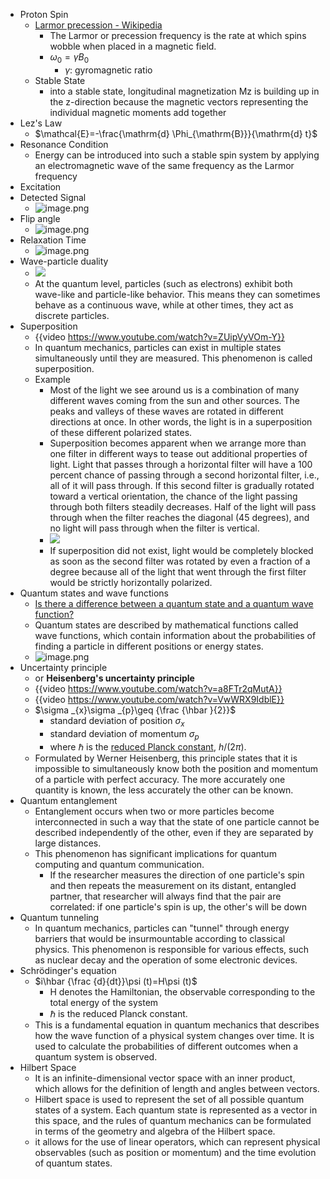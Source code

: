 - Proton Spin
	- [Larmor precession - Wikipedia](https://en.wikipedia.org/wiki/Larmor_precession)
		- The Larmor or precession frequency is the rate at which spins wobble when placed in a magnetic field.
		- $\omega_0=\gamma B_0$
			- $\gamma$: gyromagnetic ratio
	- Stable State
		- into a stable state, longitudinal magnetization Mz is building up in the z-direction because the magnetic vectors representing the individual magnetic moments add together
- Lez's Law
	- $\mathcal{E}=-\frac{\mathrm{d} \Phi_{\mathrm{B}}}{\mathrm{d} t}$
- Resonance Condition
	- Energy can be introduced into such a stable spin system by applying an electromagnetic wave of the same frequency as the Larmor frequency
- Excitation
- Detected Signal
	- ![image.png](../assets/image_1680502084147_0.png)
- Flip angle
	- ![image.png](../assets/image_1680502228986_0.png)
- Relaxation Time
	- ![image.png](../assets/image_1680512538242_0.png)
- Wave-particle duality
	- ![](https://cdn.mos.cms.futurecdn.net/hUjJhhMt4bBb6CvckbfDAJ-1200-80.jpg)
	- At the quantum level, particles (such as electrons) exhibit both wave-like and particle-like behavior. This means they can sometimes behave as a continuous wave, while at other times, they act as discrete particles.
- Superposition
	- {{video https://www.youtube.com/watch?v=ZUipVyVOm-Y}}
	- In quantum mechanics, particles can exist in multiple states simultaneously until they are measured. This phenomenon is called superposition.
	- Example
		- Most of the light we see around us is a combination of many different waves coming from the sun and other sources. The peaks and valleys of these waves are rotated in different directions at once. In other words, the light is in a superposition of these different polarized states.
		- Superposition becomes apparent when we arrange more than one filter in different ways to tease out additional properties of light. Light that passes through a horizontal filter will have a 100 percent chance of passing through a second horizontal filter, i.e., all of it will pass through. If this second filter is gradually rotated toward a vertical orientation, the chance of the light passing through both filters steadily decreases. Half of the light will pass through when the filter reaches the diagonal (45 degrees), and no light will pass through when the filter is vertical.
		- ![](https://caltechsites-prod.s3.amazonaws.com/scienceexchange/images/Superposition-Polarized-Filters-Part2-D.max-500x500.jpg?AWSAccessKeyId=ASIAWZ4EQDOH57S64ZXT&Signature=mW6NQOXx%2BYnOXrWn9zit2H0dbaE%3D&x-amz-security-token=IQoJb3JpZ2luX2VjEAQaCXVzLXdlc3QtMiJGMEQCIHVXUZH5ZsHZ3PbeV4bNIHbCsb0krq%2Fg%2FI56CN0dZywbAiA94pAfJ14kejthPk7UaIHGe6flZv8Go3IrbdLaB8WDZSr8Awjt%2F%2F%2F%2F%2F%2F%2F%2F%2F%2F8BEAAaDDQ2Nzg5MjQ0NDA0NyIMNtTlCQ6yWluRyDdoKtADNqfi8%2BkpDO2iKOBjFy1Fk3h2lhFAvkZqWddk9lw3XTU7nng26Xu%2Fh%2FzB8kMOj5PVzUqZJkDyivgvtL0gkAVPVK5lNDj8xefnhsQZTHVzy6N6EyCqrpXRv4muYlFcSqC6l546cWHe%2Bls0XVkD0D2zZLy%2FUtVP04bWCpMh68M0%2FrerqiJoP%2B6%2FcULbwY%2FkYwbYkytQVh5zL%2FGX%2B%2FQe%2FIGUkYSBgDSOEM0wwOAcLAENXqIRHz%2FEmHRG3RC4JBddms7xrV85J181KspxNDEJjZAt2sIzvZus1z01oyX2Wp2yl%2FdmIyqBuVQ4T4FtOa9puQtuQhPm6fZSu6TEN5gFwX29Itb7PFeb8TCGVeCnFWEkawBcMzCRVMOBTkNIpn4VILB8yf4qxNkq9P6RB6Ei7FsExtZFQfsKCdSVu1wFjooXgN3G%2FO%2Bj%2FDk8LlxpCiWkLtz9m7Fhq1de4rmGMhPcpvvAg2p4Df6CsR5TWWwmCUmyLTeQWXihSSkjGN28JLnxH%2Fd1P5cZGjMHS2nUt7vmXQjJCxf7q%2FsnVEUwkFZMcoVl2rteqbjO1d%2FQYH1kSF1b70wpVyngTmlsGNh41%2FyH6taglkY8LM%2Fd%2BqIJm1CzKi0vGpUwy%2FPkoQY6pgG%2FBMT8kdQzY%2BJzMma9K9XSKETO%2F4ol8W0ErI4ynwB%2FLIaDkIPQcPvnp1PdHr0d3aS29eVrcAzWFnOxK5JOZpSicaCUzZmsZj4wY4ay9UOEbdxSziR6d9BG%2FiVSnGSgkNeY84znWm5jacAMXtiIT2ZfVEDrUBeKS1lx9Zx9JLr6pN7v%2BVfKPfGbz1wDdxKo36PeYF761SwwMnsFBvU0N1VTa6%2FKywmU&Expires=1681485671)
		- If superposition did not exist, light would be completely blocked as soon as the second filter was rotated by even a fraction of a degree because all of the light that went through the first filter would be strictly horizontally polarized.
- Quantum states and wave functions
	- [Is there a difference between a quantum state and a quantum wave function?](https://physics.stackexchange.com/questions/591257/is-there-a-difference-between-a-quantum-state-and-a-quantum-wave-function)
	- Quantum states are described by mathematical functions called wave functions, which contain information about the probabilities of finding a particle in different positions or energy states.
	- ![image.png](../assets/image_1681571597906_0.png)
- Uncertainty principle
	- or **Heisenberg's uncertainty principle**
	- {{video https://www.youtube.com/watch?v=a8FTr2qMutA}}
	- {{video https://www.youtube.com/watch?v=VwWRX9IdblE}}
	- $\sigma _{x}\sigma _{p}\geq {\frac {\hbar }{2}}$
		- standard deviation of position $\sigma_x$
		- standard deviation of momentum $\sigma_p$
		- where $\hbar$ is the [reduced Planck constant](https://en.wikipedia.org/wiki/Reduced_Planck_constant), *h*/(2*π*).
	- Formulated by Werner Heisenberg, this principle states that it is impossible to simultaneously know both the position and momentum of a particle with perfect accuracy. The more accurately one quantity is known, the less accurately the other can be known.
- Quantum entanglement
	- Entanglement occurs when two or more particles become interconnected in such a way that the state of one particle cannot be described independently of the other, even if they are separated by large distances.
	- This phenomenon has significant implications for quantum computing and quantum communication.
		- If the researcher measures the direction of one particle's spin and then repeats the measurement on its distant, entangled partner, that researcher will always find that the pair are correlated: if one particle's spin is up, the other's will be down
- Quantum tunneling
	- In quantum mechanics, particles can "tunnel" through energy barriers that would be insurmountable according to classical physics. This phenomenon is responsible for various effects, such as nuclear decay and the operation of some electronic devices.
- Schrödinger's equation
	- $i\hbar {\frac {d}{dt}}\psi (t)=H\psi (t)$
		- H denotes the Hamiltonian, the observable corresponding to the total energy of the system
		- $\hbar$  is the reduced Planck constant.
	- This is a fundamental equation in quantum mechanics that describes how the wave function of a physical system changes over time. It is used to calculate the probabilities of different outcomes when a quantum system is observed.
- Hilbert Space
	- It is an infinite-dimensional vector space with an inner product, which allows for the definition of length and angles between vectors.
	- Hilbert space is used to represent the set of all possible quantum states of a system. Each quantum state is represented as a vector in this space, and the rules of quantum mechanics can be formulated in terms of the geometry and algebra of the Hilbert space.
	- it allows for the use of linear operators, which can represent physical observables (such as position or momentum) and the time evolution of quantum states.